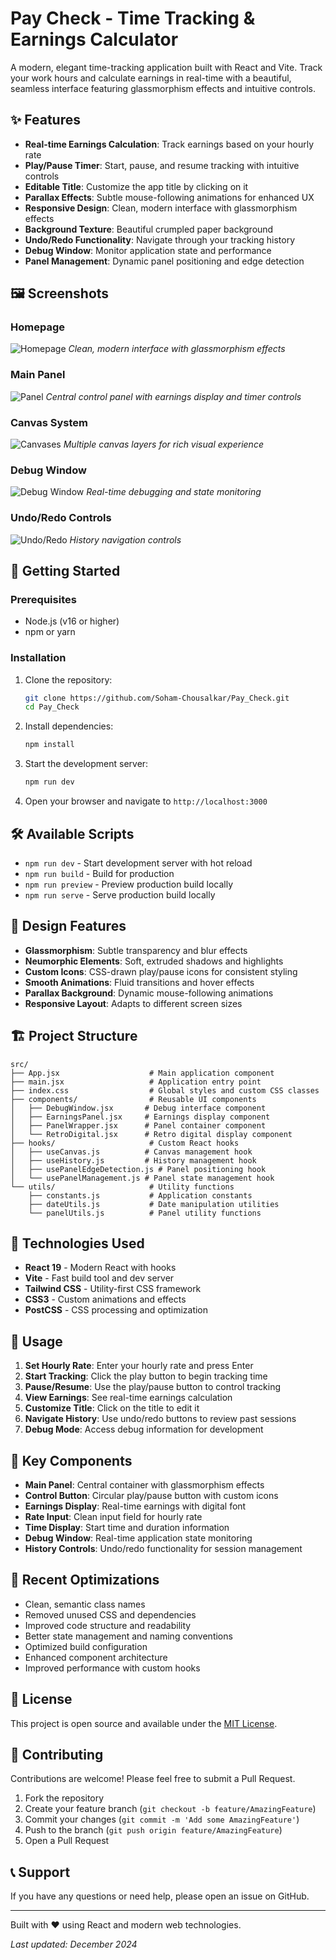 # Pay Check - Time Tracking & Earnings Calculator

A modern, elegant time-tracking application built with React and Vite. Track your work hours and calculate earnings in real-time with a beautiful, seamless interface featuring glassmorphism effects and intuitive controls.

## ✨ Features

- **Real-time Earnings Calculation**: Track earnings based on your hourly rate
- **Play/Pause Timer**: Start, pause, and resume tracking with intuitive controls
- **Editable Title**: Customize the app title by clicking on it
- **Parallax Effects**: Subtle mouse-following animations for enhanced UX
- **Responsive Design**: Clean, modern interface with glassmorphism effects
- **Background Texture**: Beautiful crumpled paper background
- **Undo/Redo Functionality**: Navigate through your tracking history
- **Debug Window**: Monitor application state and performance
- **Panel Management**: Dynamic panel positioning and edge detection

## 🖼️ Screenshots

### Homepage
![Homepage](../assets/images/screenshots/homepage.png)
*Clean, modern interface with glassmorphism effects*

### Main Panel
![Panel](../assets/images/screenshots/Panel.png)
*Central control panel with earnings display and timer controls*

### Canvas System
![Canvases](../assets/images/screenshots/Canvases.png)
*Multiple canvas layers for rich visual experience*

### Debug Window
![Debug Window](../assets/images/screenshots/Debug-window.png)
*Real-time debugging and state monitoring*

### Undo/Redo Controls
![Undo/Redo](../assets/images/screenshots/undo-redo.png)
*History navigation controls*

## 🚀 Getting Started

### Prerequisites
- Node.js (v16 or higher)
- npm or yarn

### Installation
1. Clone the repository:
   ```bash
   git clone https://github.com/Soham-Chousalkar/Pay_Check.git
   cd Pay_Check
   ```

2. Install dependencies:
   ```bash
   npm install
   ```

3. Start the development server:
   ```bash
   npm run dev
   ```

4. Open your browser and navigate to `http://localhost:3000`

## 🛠️ Available Scripts

- `npm run dev` - Start development server with hot reload
- `npm run build` - Build for production
- `npm run preview` - Preview production build locally
- `npm run serve` - Serve production build locally

## 🎨 Design Features

- **Glassmorphism**: Subtle transparency and blur effects
- **Neumorphic Elements**: Soft, extruded shadows and highlights
- **Custom Icons**: CSS-drawn play/pause icons for consistent styling
- **Smooth Animations**: Fluid transitions and hover effects
- **Parallax Background**: Dynamic mouse-following animations
- **Responsive Layout**: Adapts to different screen sizes

## 🏗️ Project Structure

```
src/
├── App.jsx                    # Main application component
├── main.jsx                   # Application entry point
├── index.css                  # Global styles and custom CSS classes
├── components/                # Reusable UI components
│   ├── DebugWindow.jsx       # Debug interface component
│   ├── EarningsPanel.jsx     # Earnings display component
│   ├── PanelWrapper.jsx      # Panel container component
│   └── RetroDigital.jsx      # Retro digital display component
├── hooks/                     # Custom React hooks
│   ├── useCanvas.js          # Canvas management hook
│   ├── useHistory.js         # History management hook
│   ├── usePanelEdgeDetection.js # Panel positioning hook
│   └── usePanelManagement.js # Panel state management hook
└── utils/                     # Utility functions
    ├── constants.js           # Application constants
    ├── dateUtils.js           # Date manipulation utilities
    └── panelUtils.js          # Panel utility functions
```

## 🔧 Technologies Used

- **React 19** - Modern React with hooks
- **Vite** - Fast build tool and dev server
- **Tailwind CSS** - Utility-first CSS framework
- **CSS3** - Custom animations and effects
- **PostCSS** - CSS processing and optimization

## 📱 Usage

1. **Set Hourly Rate**: Enter your hourly rate and press Enter
2. **Start Tracking**: Click the play button to begin tracking time
3. **Pause/Resume**: Use the play/pause button to control tracking
4. **View Earnings**: See real-time earnings calculation
5. **Customize Title**: Click on the title to edit it
6. **Navigate History**: Use undo/redo buttons to review past sessions
7. **Debug Mode**: Access debug information for development

## 🎯 Key Components

- **Main Panel**: Central container with glassmorphism effects
- **Control Button**: Circular play/pause button with custom icons
- **Earnings Display**: Real-time earnings with digital font
- **Rate Input**: Clean input field for hourly rate
- **Time Display**: Start time and duration information
- **Debug Window**: Real-time application state monitoring
- **History Controls**: Undo/redo functionality for session management

## 🌟 Recent Optimizations

- Clean, semantic class names
- Removed unused CSS and dependencies
- Improved code structure and readability
- Better state management and naming conventions
- Optimized build configuration
- Enhanced component architecture
- Improved performance with custom hooks

## 📄 License

This project is open source and available under the [MIT License](LICENSE).

## 🤝 Contributing

Contributions are welcome! Please feel free to submit a Pull Request.

1. Fork the repository
2. Create your feature branch (`git checkout -b feature/AmazingFeature`)
3. Commit your changes (`git commit -m 'Add some AmazingFeature'`)
4. Push to the branch (`git push origin feature/AmazingFeature`)
5. Open a Pull Request

## 📞 Support

If you have any questions or need help, please open an issue on GitHub.

---

Built with ❤️ using React and modern web technologies.

*Last updated: December 2024*
